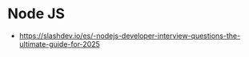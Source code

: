 # Node JS
- https://slashdev.io/es/-nodejs-developer-interview-questions-the-ultimate-guide-for-2025